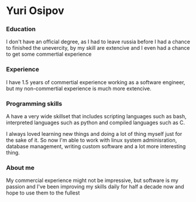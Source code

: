 # Yuri Osipov
### Education

I don't have an official degree, as I had to leave russia before I had a chance to finished the unevercity, by my skill are extencive and I even had a chance to get some commertial experience

### Experience

I have 1.5 years of commertial experience working as a software engineer, but my non-commertial experience is much more extencive.

### Programming skills

A have a very wide skillset that includes scripting languages such as bash, interpreted languages such as python and compiled languages such as C.

I always loved learning new things and doing a lot of thing myself just for the sake of it. So now I'm able to work with linux system adminisration, database management, writing custom software and a lot more interesting thing.

### About me
My commercial experience might not be impressive, but software is my passion and I've been improving my skills daily for half a decade now and hope to use them to the fullest
